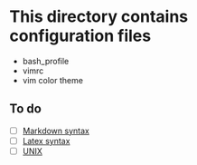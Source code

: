 # This directory contains configuration files

* bash_profile
* vimrc
* vim color theme

## To do

- [ ] [Markdown syntax](https://confluence.atlassian.com/bitbucketserver/markdown-syntax-guide-776639995.html)
- [ ] [Latex syntax](https://www.latex-project.org/)
- [ ] [UNIX](http://www.ee.surrey.ac.uk/Teaching/Unix/)
